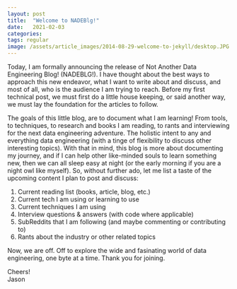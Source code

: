 ```yaml
---
layout: post
title:  "Welcome to NADEBlg!"
date:   2021-02-03 
categories:  
tags: regular 
image: /assets/article_images/2014-08-29-welcome-to-jekyll/desktop.JPG
---
```

Today, I am formally announcing the release of Not Another Data Engineering Blog! (NADEBLG!). I have thought about the best ways to approach this new endeavor, what I want to write about and discuss, and most of all, who is the audience I am trying to reach. Before my first technical post, we must first  do a little house keeping, or said another way, we must lay the foundation for the articles to follow. 

The goals of this little blog, are to document what I am learning! From tools, to techniques, to research and books I am reading, to rants and interviewing for the next data engineering adventure. The holistic intent to any and everything data engineering (with a tinge of flexibility to discuss other interesting topics). With that in mind, this blog is more about documenting my journey, and if I can help other like-minded souls to learn something new, then we can all sleep easy at night (or the early morning if you are a night owl like myself). So, without further ado, let me list a taste of the upcoming content I plan to post and discuss: 

1. Current reading list (books, article, blog, etc.)
2. Current tech I am using or learning to use
3. Current techniques I am using
4. Interview questions & answers (with code where applicable)
5. SubReddits that I am following (and maybe commenting or contributing to)
6. Rants about the industry or other related topics

Now, we are off. Off to explore the wide and fasinating world of data engineering, one byte at a time. Thank you for joining.

Cheers!         
Jason
   

